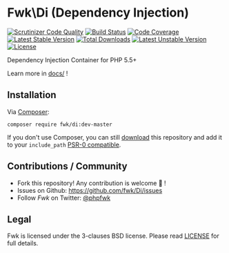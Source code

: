 # Fwk\Di (Dependency Injection)

[![Scrutinizer Code Quality](https://scrutinizer-ci.com/g/fwk/Di/badges/quality-score.png?s=1f384822977a9e5c941466034ab35a2266d132d4)](https://scrutinizer-ci.com/g/fwk/Di/)
[![Build Status](https://secure.travis-ci.org/fwk/Di.png?branch=master)](http://travis-ci.org/fwk/Di)
[![Code Coverage](https://scrutinizer-ci.com/g/fwk/Di/badges/coverage.png?b=master)](https://scrutinizer-ci.com/g/fwk/Di/?branch=master)
[![Latest Stable Version](https://poser.pugx.org/fwk/di/v/stable.png)](https://packagist.org/packages/fwk/di) 
[![Total Downloads](https://poser.pugx.org/fwk/di/downloads.png)](https://packagist.org/packages/fwk/di) 
[![Latest Unstable Version](https://poser.pugx.org/fwk/di/v/unstable.png)](https://packagist.org/packages/fwk/di) 
[![License](https://poser.pugx.org/fwk/di/license.png)](https://packagist.org/packages/fwk/di)

Dependency Injection Container for PHP 5.5+ 

Learn more in [docs/](./docs) !

## Installation

Via [Composer](http://getcomposer.org):

```
composer require fwk/di:dev-master
```

If you don't use Composer, you can still [download](https://github.com/fwk/Di/zipball/master) this repository and add it
to your ```include_path``` [PSR-0 compatible](https://github.com/php-fig/fig-standards/blob/master/accepted/PSR-0.md).

## Contributions / Community

- Fork this repository! Any contribution is welcome :beer: !
- Issues on Github: https://github.com/fwk/Di/issues
- Follow *Fwk* on Twitter: [@phpfwk](https://twitter.com/phpfwk)

## Legal 

Fwk is licensed under the 3-clauses BSD license. Please read [LICENSE](./LICENSE) for full details.
